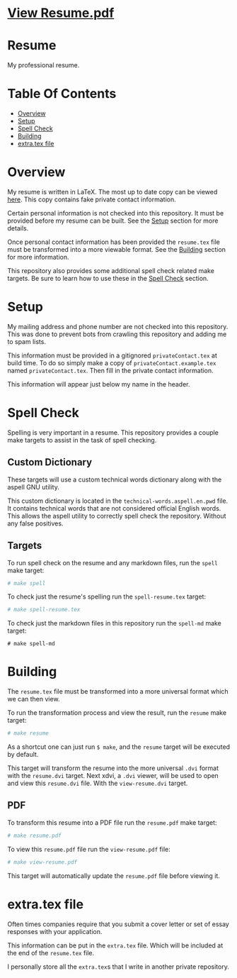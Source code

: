 # [View Resume.pdf](https://storage.googleapis.com/public-resume/resume.pdf)

# Resume
My professional resume.

# Table Of Contents
- [Overview](#overview)
- [Setup](#setup)
- [Spell Check](#spell-check)
- [Building](#building)
- [extra.tex file](#extratex-file)

# Overview
My resume is written in LaTeX. The most up to date copy can be viewed 
[here](https://storage.googleapis.com/public-resume/resume.pdf). This copy contains fake private contact information.

Certain personal information is not checked into this repository. It must be provided before my resume can be built. 
See the [Setup](#setup) section for more details.  

Once personal contact information has been provided the `resume.tex` file must be transformed into a more viewable 
format. See the [Building](#building) section for more information.

This repository also provides some additional spell check related make targets. Be sure to learn how to use these in 
the [Spell Check](#spell-check) section.

# Setup
My mailing address and phone number are not checked into this repository. This was done to prevent bots from crawling 
this repository and adding me to spam lists.  

This information must be provided in a gitignored `privateContact.tex` at build time. To do so simply make a copy of 
`privateContact.example.tex` named `privateContact.tex`. Then fill in the private contact information.  

This information will appear just below my name in the header.

# Spell Check
Spelling is very important in a resume. This repository provides a couple make targets to assist in the task of 
spell checking. 

## Custom Dictionary
These targets will use a custom technical words dictionary along with the aspell GNU utility.  

This custom dictionary is located in the `technical-words.aspell.en.pwd` file. It contains technical words that are not 
considered official English words. This allows the aspell utility to correctly spell check the repository. Without any
false positives. 

## Targets
To run spell check on the resume and any markdown files, run the `spell` make target:

```bash
# make spell
```

To check just the resume's spelling run the `spell-resume.tex` target:

```bash
# make spell-resume.tex
```

To check just the markdown files in this repository run the `spell-md` make target:

```
# make spell-md
```

# Building
The `resume.tex` file must be transformed into a more universal format which we can then view.

To run the transformation process and view the result, run the `resume` make target:  

```bash
# make resume
```

As a shortcut one can just run `$ make`, and the `resume` target will be executed by default.

This target will transform the resume into the more universal `.dvi` format with the `resume.dvi` target. Next xdvi, a 
`.dvi` viewer, will be used to open and view this `resume.dvi` file. With the `view-resume.dvi` target.

## PDF
To transform this resume into a PDF file run the `resume.pdf` make target:

```bash
# make resume.pdf
```

To view this `resume.pdf` file run the `view-resume.pdf` file:

```bash
# make view-resume.pdf
```

This target will automatically update the `resume.pdf` file before viewing it.

# extra.tex file
Often times companies require that you submit a cover letter or set of essay responses with your application.  

This information can be put in the `extra.tex` file. Which will be included at the end of the `resume.tex` file. 

I personally store all the `extra.tex`s that I write in another private repository.
